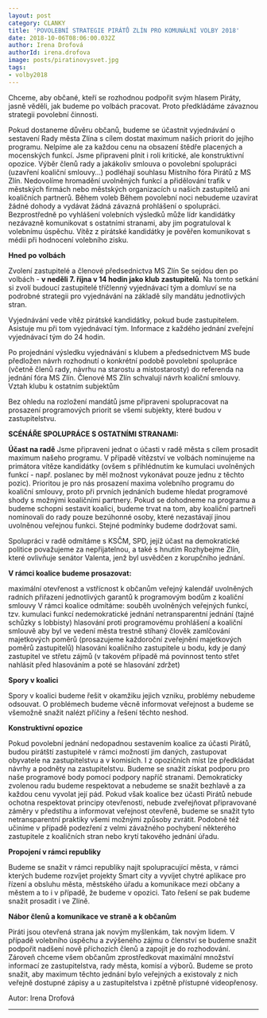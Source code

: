 ```yaml
---
layout: post
category: CLANKY
title: 'POVOLEBNÍ STRATEGIE PIRÁTŮ ZLÍN PRO KOMUNÁLNÍ VOLBY 2018'
date: 2018-10-06T08:06:00.032Z
author: Irena Drofová
authorId: irena.drofova
image: posts/piratinovysvet.jpg   
tags: 
- volby2018
---
```


Chceme, aby občané, kteří se rozhodnou podpořit svým hlasem Piráty, jasně věděli, jak
budeme po volbách pracovat. Proto předkládáme závaznou strategii povolební činnosti.

Pokud dostaneme důvěru občanů, budeme se účastnit vyjednávání o sestavení Rady města
Zlína s cílem dostat maximum našich priorit do jejího programu. Nelpíme ale za každou cenu na obsazení štědře placených a mocenských funkcí. Jsme připraveni plnit i roli kritické, ale konstruktivní opozice. Výběr členů rady a jakákoliv smlouva o povolební spolupráci (uzavření koaliční smlouvy…) podléhají souhlasu Místního fóra Pirátů z MS Zlín. Nedovolíme hromadění uvolněných funkcí a přidělování trafik v městských firmách nebo městských organizacích u našich zastupitelů ani koaličních partnerů.
Během voleb
Během povolební noci nebudeme uzavírat žádné dohody a vydávat žádná závazná prohlášení o spolupráci.
Bezprostředně po vyhlášení volebních výsledků může lídr kandidátky nezávazně komunikovat s ostatními stranami, aby jim pogratuloval k volebnímu úspěchu.
Vítěz z pirátské kandidátky je pověřen komunikovat s médii při hodnocení volebního zisku.

**Hned po volbách**

Zvolení zastupitelé a členové předsednictva MS Zlín
Se sejdou den po volbách - **v neděli 7. října v 14 hodin jako klub zastupitelů**.
Na tomto setkání si zvolí budoucí zastupitelé tříčlenný vyjednávací tým a domluví se na podrobné strategii pro vyjednávání na základě síly mandátu jednotlivých stran.

Vyjednávání vede vítěz pirátské kandidátky, pokud bude zastupitelem. Asistuje mu při tom vyjednávací tým. Informace z každého jednání zveřejní vyjednávací tým do 24 hodin.

Po projednání výsledku vyjednávání s klubem a předsednictvem MS bude předložen návrh rozhodnutí o konkrétní podobě povolební spolupráce (včetně členů rady, návrhu na starostu a místostarosty) do referenda na jednání fóra MS Zlín. Členové MS Zlín schvalují návrh koaliční smlouvy.
Vztah klubu k ostatním subjektům

Bez ohledu na rozložení mandátů jsme připraveni spolupracovat na prosazení programových priorit se všemi subjekty, které budou v zastupitelstvu.

**SCÉNÁŘE SPOLUPRÁCE S OSTATNÍMI STRANAMI:**

**Účast na radě**
Jsme připraveni jednat o účasti v radě města s cílem prosadit maximum našeho programu. V případě vítězství ve volbách nominujeme na primátora vítěze kandidátky (ovšem s přihlédnutím ke kumulaci uvolněných funkcí - např. poslanec by měl možnost vykonávat pouze jednu z těchto pozic). Prioritou je pro nás prosazení maxima volebního programu do koaliční smlouvy, proto při prvních jednáních budeme hledat programové shody s možnými koaličními partnery. Pokud se dohodneme na programu a budeme schopni sestavit koalici, budeme trvat na tom, aby koaliční partneři nominovali do rady pouze bezúhonné osoby, které nezastávají jinou uvolněnou veřejnou funkci. Stejné podmínky budeme dodržovat sami.

Spolupráci v radě odmítáme s KSČM, SPD, jejíž účast na demokratické politice považujeme za nepřijatelnou, a také s hnutím Rozhybejme Zlín, které ovlivňuje senátor Valenta, jenž byl usvědčen z korupčního jednání.

**V rámci koalice budeme prosazovat:**

maximální otevřenost a vstřícnost k občanům
veřejný kalendář uvolněných radních
přiřazení jednotlivých garantů k programovým bodům z koaliční smlouvy
V rámci koalice odmítáme:
souběh uvolněných veřejných funkcí, tzv. kumulaci funkcí
nedemokratické jednání
netransparentní jednání (tajné schůzky s lobbisty)
hlasování proti programovému prohlášení a koaliční smlouvě
aby byl ve vedení města trestně stíhaný člověk
zamlčování majetkových poměrů (prosazujeme každoroční zveřejnění majetkových poměrů zastupitelů)
hlasování koaličního zastupitele u bodu, kdy je daný zastupitel ve střetu zájmů (v takovém případě má povinnost tento střet nahlásit před hlasováním a poté se hlasování zdržet)

**Spory v koalici**

Spory v koalici budeme řešit v okamžiku jejich vzniku, problémy nebudeme odsouvat. O problémech budeme věcně informovat veřejnost a budeme se všemožně snažit nalézt příčiny a řešení těchto neshod.

**Konstruktivní opozice**

Pokud povolební jednání nedopadnou sestavením koalice za účasti Pirátů, budou pirátští zastupitelé v rámci možností jim daných, zastupovat obyvatele na zastupitelstvu a v komisích. I z opozičních míst lze předkládat návrhy a podněty na zastupitelstvu. Budeme se snažit získat podporu pro naše programové body pomocí podpory napříč stranami. Demokraticky zvolenou radu budeme respektovat a nebudeme se snažit bezhlavě a za každou cenu vyvolat její pád. Pokud však koalice bez účasti Pirátů nebude ochotna respektovat principy otevřenosti, nebude zveřejňovat připravované záměry v předstihu a informovat veřejnost otevřeně, budeme se snažit tyto netransparentní praktiky všemi možnými způsoby zvrátit. Podobně též učiníme v případě podezření z velmi závažného pochybení některého zastupitele z koaličních stran nebo krytí takového jednání úřadu.

**Propojení v rámci republiky**

Budeme se snažit v rámci republiky najít spolupracující města, v rámci kterých budeme rozvíjet projekty Smart city a vyvíjet chytré aplikace pro řízení a obsluhu města, městského úřadu a komunikace mezi občany a městem a to i v případě, že budeme v opozici. Tato řešení se pak budeme snažit prosadit i ve Zlíně.

**Nábor členů a komunikace ve straně a k občanům**

Piráti jsou otevřená strana jak novým myšlenkám, tak novým lidem. V případě volebního úspěchu a zvýšeného zájmu o členství se budeme snažit podpořit nadšení nově příchozích členů a zapojit je do rozhodování. Zároveň chceme všem občanům zprostředkovat maximální množství informací ze zastupitelstva, rady města, komisí a výborů. Budeme se proto snažit, aby maximum těchto jednání bylo veřejných a existovaly z nich veřejně dostupné zápisy a u zastupitelstva i zpětně přístupné videopřenosy.


Autor: Irena Drofová



- - -
